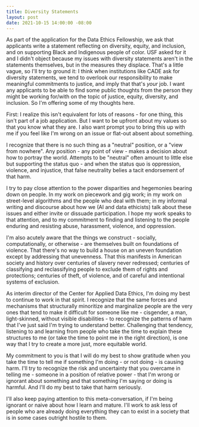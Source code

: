 ```yaml
---
title: Diversity Statements
layout: post
date: 2021-10-15 14:00:00 -08:00
---
```


As part of the application for the Data Ethics Fellowship, we ask that applicants write a statement reflecting on diversity, equity, and inclusion, and on supporting Black and Indigenous people of color.
USF asked for it and I didn't object because my issues with diversity statements aren't in the statements themselves, but in the measures they displace.
That's a little vague, so I'll try to ground it: I think when institutions like CADE ask for diversity statements, we tend to overlook our responsibility to make meaningful commitments to justice, and imply that that's *your* job.
I want any applicants to be able to find some public thoughts from the person they might be working for/with on the topic of justice, equity, diversity, and inclusion.
So I'm offering some of my thoughts here.

First: I realize this isn't equivalent for lots of reasons - for one thing, this isn't part of a job application.
But I want to be upfront about my values so that you know what they are.
I also want prompt you to bring this up with me if you feel like I'm wrong on an issue or flat-out absent about something.

I recognize that there is no such thing as a "neutral" position, or a "view from nowhere".
Any position - any point of view - makes a decision about how to portray the world.
Attempts to be "neutral" often amount to little else but supporting the status quo - and when the status quo is oppression, violence, and injustice, that false neutrality belies a tacit endorsement of that harm.

I try to pay close attention to the power disparities and hegemonies bearing down on people. In my work on piecework and gig work; in my work on street-level algorithms and the people who deal with them; in my informal writing and discourse about how we (AI and data ethicists) talk about these issues and either invite or dissuade participation. I hope my work speaks to that attention, and to my commitment to finding and listening to the people enduring and resisting abuse, harassment, violence, and oppression.

I'm also acutely aware that the things we construct - socially, computationally, or otherwise - are themselves built on foundations of violence. That there's no way to build a house on an uneven foundation except by addressing that unevenness. That this manifests in American society and history over centuries of slavery never redressed; centuries of classifying and reclassifying people to exclude them of rights and protections; centuries of theft, of violence, and of careful and intentional systems of exclusion.

As interim director of the Center for Applied Data Ethics, I'm doing my best to continue to work in that spirit. I recognize that the same forces and mechanisms that structurally minoritize and marginalize people are the very ones that tend to make it difficult for someone like me - cisgender, a man, light-skinned, without visible disabilities - to recognize the patterns of harm that I've just said I'm trying to understand better.
Challenging that tendency, listening to and learning from people who take the time to explain these structures to me (or take the time to point me in the right direction), is one way that I try to create a more just, more equitable world.

My commitment to you is that I will do my best to show gratitude when you take the time to tell me if something I'm doing - or not doing - is causing harm.
I'll try to recognize the risk and uncertainty that you overcame in telling me - someone in a position of relative power - that I'm wrong or ignorant about something and that something I'm saying or doing is harmful.
And I'll do my best to take that harm seriously.

I'll also keep paying attention to this meta-conversation, if I'm being ignorant or naive about how I learn and mature.
I'll work to ask less of people who are already doing everything they can to exist in a society that is in some cases outright hostile to them.